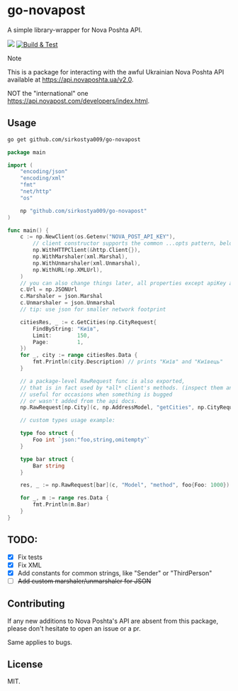 # go-novapost

A simple library-wrapper for Nova Poshta API.

[![](https://godoc.org/github.com/sirkostya009/go-novapost?status.svg)](https://godoc.org/github.com/sirkostya009/go-novapost)
[![Build & Test](https://github.com/sirkostya009/go-novapost/actions/workflows/go.yml/badge.svg)](https://github.com/sirkostya009/go-novapost/actions/workflows/go.yml)

> [!Note]
>
> This is a package for interacting with the awful Ukrainian Nova Poshta API available at https://api.novaposhta.ua/v2.0.
>
> NOT the "international" one https://api.novapost.com/developers/index.html.

## Usage

```bash
go get github.com/sirkostya009/go-novapost
```

```go
package main

import (
	"encoding/json"
	"encoding/xml"
	"fmt"
	"net/http"
	"os"

	np "github.com/sirkostya009/go-novapost"
)

func main() {
	c := np.NewClient(os.Getenv("NOVA_POST_API_KEY"),
		// client constructor supports the common ...opts pattern, below are defaults
		np.WithHTTPClient(&http.Client{}),
		np.WithMarshaler(xml.Marshal),
		np.WithUnmarshaler(xml.Unmarshal),
		np.WithURL(np.XMLUrl),
	)
	// you can also change things later, all properties except apiKey are exported
	c.Url = np.JSONUrl
	c.Marshaler = json.Marshal
	c.Unmarshaler = json.Unmarshal
	// tip: use json for smaller network footprint

	citiesRes, _ := c.GetCities(np.CityRequest{
		FindByString: "Київ",
		Limit:        150,
		Page:         1,
	})
	for _, city := range citiesRes.Data {
		fmt.Println(city.Description) // prints "Київ" and "Київець"
	}

	// a package-level RawRequest func is also exported,
	// that is in fact used by *all* client's methods. (inspect them and you'll see)
	// useful for occasions when something is bugged
	// or wasn't added from the api docs.
	np.RawRequest[np.City](c, np.AddressModel, "getCities", np.CityRequest{})

	// custom types usage example:

	type foo struct {
		Foo int `json:"foo,string,omitempty"`
	}

	type bar struct {
		Bar string
	}

	res, _ := np.RawRequest[bar](c, "Model", "method", foo{Foo: 1000})

	for _, m := range res.Data {
		fmt.Println(m.Bar)
	}
}
```

## TODO:
- [x] Fix tests
- [x] Fix XML
- [x] Add constants for common strings, like "Sender" or "ThirdPerson"
- [ ] ~~Add custom marshaler/unmarshaler for JSON~~

## Contributing

If any new additions to Nova Poshta's API are absent from this package, please don't hesitate to open an issue or a pr.

Same applies to bugs.

## License

MIT.

